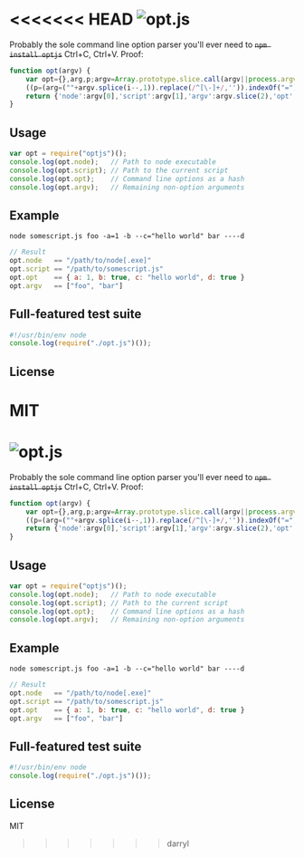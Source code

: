 <<<<<<< HEAD
![opt.js](https://raw.github.com/dcodeIO/opt.js/master/opt.png)
======
Probably the sole command line option parser you'll ever need to <del>`npm install optjs`</del> Ctrl+C, Ctrl+V. Proof:

```js
function opt(argv) {
    var opt={},arg,p;argv=Array.prototype.slice.call(argv||process.argv);for(var i=2;i<argv.length;i++)if(argv[i].charAt(0)=='-')
    ((p=(arg=(""+argv.splice(i--,1)).replace(/^[\-]+/,'')).indexOf("="))>0?opt[arg.substring(0,p)]=arg.substring(p+1):opt[arg]=true);
    return {'node':argv[0],'script':argv[1],'argv':argv.slice(2),'opt':opt};
}
```

Usage
-----
```js
var opt = require("optjs")();
console.log(opt.node);   // Path to node executable
console.log(opt.script); // Path to the current script
console.log(opt.opt);    // Command line options as a hash
console.log(opt.argv);   // Remaining non-option arguments
```

Example
-------
`node somescript.js foo -a=1 -b --c="hello world" bar ----d`

```js
// Result
opt.node   == "/path/to/node[.exe]"
opt.script == "/path/to/somescript.js"
opt.opt    == { a: 1, b: true, c: "hello world", d: true }
opt.argv   == ["foo", "bar"]
```

Full-featured test suite
------------------------
```js
#!/usr/bin/env node
console.log(require("./opt.js")());
```

License
-------
MIT
=======
![opt.js](https://raw.github.com/dcodeIO/opt.js/master/opt.png)
======
Probably the sole command line option parser you'll ever need to <del>`npm install optjs`</del> Ctrl+C, Ctrl+V. Proof:

```js
function opt(argv) {
    var opt={},arg,p;argv=Array.prototype.slice.call(argv||process.argv);for(var i=2;i<argv.length;i++)if(argv[i].charAt(0)=='-')
    ((p=(arg=(""+argv.splice(i--,1)).replace(/^[\-]+/,'')).indexOf("="))>0?opt[arg.substring(0,p)]=arg.substring(p+1):opt[arg]=true);
    return {'node':argv[0],'script':argv[1],'argv':argv.slice(2),'opt':opt};
}
```

Usage
-----
```js
var opt = require("optjs")();
console.log(opt.node);   // Path to node executable
console.log(opt.script); // Path to the current script
console.log(opt.opt);    // Command line options as a hash
console.log(opt.argv);   // Remaining non-option arguments
```

Example
-------
`node somescript.js foo -a=1 -b --c="hello world" bar ----d`

```js
// Result
opt.node   == "/path/to/node[.exe]"
opt.script == "/path/to/somescript.js"
opt.opt    == { a: 1, b: true, c: "hello world", d: true }
opt.argv   == ["foo", "bar"]
```

Full-featured test suite
------------------------
```js
#!/usr/bin/env node
console.log(require("./opt.js")());
```

License
-------
MIT
>>>>>>> darryl

